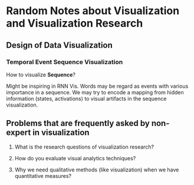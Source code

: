 # Random Notes about Visualization and Visualization Research 

## Design of Data Visualization

### Temporal Event **Sequence Visualization**

How to visualize **Sequence**?

Might be inspiring in RNN Vis.
Words may be regard as events with various importance in a sequence. We may try to encode a mapping from hidden information (states, activations) to visual artifacts in the sequence visualization.

## Problems that are frequently asked by non-expert in visualization

1. What is the research questions of visualization research?

2. How do you evaluate visual analytics techniques?

3. Why we need qualitative methods (like visualization) when we have quantitative measures?